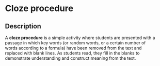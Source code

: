 # Cloze procedure

## Description

A **cloze procedure** is a simple activity where students are presented with a passage in which key words (or random words, or a certain number of words according to a formula) have been removed from the text and replaced with blank lines. As students read, they fill in the blanks to demonstrate understanding and construct meaning from the text.
